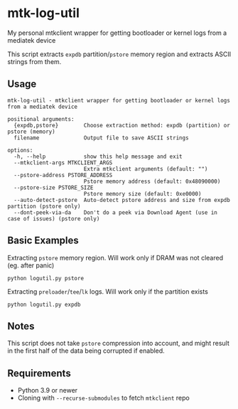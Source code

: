 # mtk-log-util
My personal mtkclient wrapper for getting bootloader or kernel logs from a mediatek device

This script extracts `expdb` partition/`pstore` memory region and extracts ASCII strings from them.

## Usage
```
mtk-log-util - mtkclient wrapper for getting bootloader or kernel logs from a mediatek device

positional arguments:
  {expdb,pstore}        Choose extraction method: expdb (partition) or pstore (memory)
  filename              Output file to save ASCII strings

options:
  -h, --help            show this help message and exit
  --mtkclient-args MTKCLIENT_ARGS
                        Extra mtkclient arguments (default: "")
  --pstore-address PSTORE_ADDRESS
                        Pstore memory address (default: 0x48090000)
  --pstore-size PSTORE_SIZE
                        Pstore memory size (default: 0xe0000)
  --auto-detect-pstore  Auto-detect pstore address and size from expdb partition (pstore only)
  --dont-peek-via-da    Don't do a peek via Download Agent (use in case of issues) (pstore only)
```

## Basic Examples
Extracting `pstore` memory region. Will work only if DRAM was not cleared (eg. after panic)
```shell
python logutil.py pstore
```

Extracting `preloader`/`tee`/`lk` logs. Will work only if the partition exists
```shell
python logutil.py expdb
```

## Notes
This script does not take `pstore` compression into account, 
and might result in the first half of the data being corrupted if enabled.

## Requirements
- Python 3.9 or newer
- Cloning with `--recurse-submodules` to fetch `mtkclient` repo
